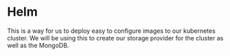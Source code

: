 # Helm

This is a way for us to deploy easy to configure images to our kubernetes cluster. We will be using this to create our storage provider for the cluster as well as the MongoDB.
